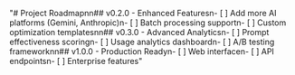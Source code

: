 " #   P r o j e c t   R o a d m a p \ n \ n # #   v 0 . 2 . 0   -   E n h a n c e d   F e a t u r e s \ n -   [   ]   A d d   m o r e   A I   p l a t f o r m s   ( G e m i n i ,   A n t h r o p i c ) \ n -   [   ]   B a t c h   p r o c e s s i n g   s u p p o r t \ n -   [   ]   C u s t o m   o p t i m i z a t i o n   t e m p l a t e s \ n \ n # #   v 0 . 3 . 0   -   A d v a n c e d   A n a l y t i c s \ n -   [   ]   P r o m p t   e f f e c t i v e n e s s   s c o r i n g \ n -   [   ]   U s a g e   a n a l y t i c s   d a s h b o a r d \ n -   [   ]   A / B   t e s t i n g   f r a m e w o r k \ n \ n # #   v 1 . 0 . 0   -   P r o d u c t i o n   R e a d y \ n -   [   ]   W e b   i n t e r f a c e \ n -   [   ]   A P I   e n d p o i n t s \ n -   [   ]   E n t e r p r i s e   f e a t u r e s "    
 